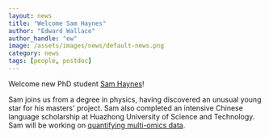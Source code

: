 ```yaml
---
layout: news
title: "Welcome Sam Haynes"
author: "Edward Wallace"
author_handle: "ew"
image: /assets/images/news/default-news.png
category: news
tags: [people, postdoc]
---
```


Welcome new PhD student [Sam Haynes](/team/samuel-haynes)!

Sam joins us from a degree in physics, having discovered an unusual young star for his masters' project. Sam also completed an intensive Chinese language scholarship at Huazhong University of Science and Technology. Sam will be working on [quantifying multi-omics data](blog/phd-multi-omics).
